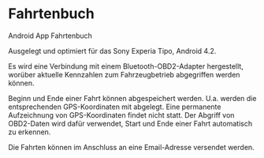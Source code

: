 # Fahrtenbuch
Android App Fahrtenbuch

Ausgelegt und optimiert für das Sony Experia Tipo, Android 4.2.

Es wird eine Verbindung mit einem Bluetooth-OBD2-Adapter hergestellt, worüber aktuelle Kennzahlen zum Fahrzeugbetrieb abgegriffen werden können.

Beginn und Ende einer Fahrt können abgespeichert werden. U.a. werden die entsprechenden GPS-Koordinaten mit abgelegt. Eine permanente Aufzeichnung von GPS-Koordinaten findet nicht statt. Der Abgriff von OBD2-Daten wird dafür verwendet, Start und Ende einer Fahrt automatisch zu erkennen. 

Die Fahrten können im Anschluss an eine Email-Adresse versendet werden.

